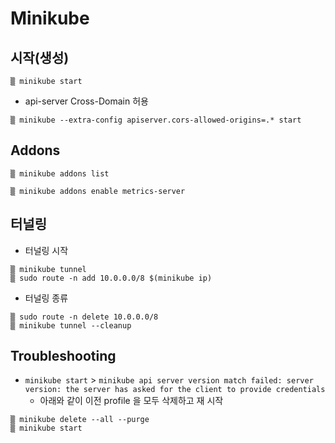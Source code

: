 # Minikube

##  시작(생성)

```
▒ minikube start
```

* api-server Cross-Domain 허용

~~~
▒ minikube --extra-config apiserver.cors-allowed-origins=.* start
~~~


## Addons

```
▒ minikube addons list

▒ minikube addons enable metrics-server
```

## 터널링

* 터널링 시작
~~~
▒ minikube tunnel
▒ sudo route -n add 10.0.0.0/8 $(minikube ip)
~~~

* 터널링 종류
~~~
▒ sudo route -n delete 10.0.0.0/8
▒ minikube tunnel --cleanup
~~~


## Troubleshooting

* `minikube start` > `minikube api server version match failed: server version: the server has asked for the client to provide credentials`
  * 아래와 같이 이전 profile 을 모두 삭제하고 재 시작
```
▒ minikube delete --all --purge
▒ minikube start
```
